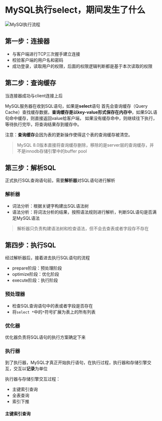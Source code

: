 # MySQL执行select，期间发生了什么

![MySQl执行流程](https://cdn.xiaolincoding.com/gh/xiaolincoder/mysql/sql%E6%89%A7%E8%A1%8C%E8%BF%87%E7%A8%8B/mysql%E6%9F%A5%E8%AF%A2%E6%B5%81%E7%A8%8B.png)

## 第一步：连接器

+ 与客户端进行TCP三次握手建立连接
+ 校验客户端的用户名和密码
+ 成功登录，读取用户的权限，后面的权限逻辑判断都是基于本次读取的权限

## 第二步：查询缓存

当连接器成功与client连接上后

MySQL服务器在收到SQL语句，如果是**select**语句
首先会查询缓存（Query Cache）查找缓存数据，**查询缓存是以key-value形式保存在内存中**，如果SQL语句命中缓存，则直接返回value给客户端，
如果没有缓存命中，则继续往下执行，等待执行完毕，将查询结果存到缓存中。

注意：**查询缓存**会因为表的更新操作使得这个表的查询缓存被清空。

> MySQL 8.0版本直接将查询缓存删除，移除的是server层的查询缓存，并不是innodb存储引擎中的buffer pool

## 第三步：解析SQL

正式执行SQL查询语句前，需要**解析器**对SQL语句进行解析

### 解析器

+ 词法分析：根据关键字构建出SQL语法树
+ 语法分析：将词法分析的结果，按照语法规则进行解析，判断SQL语句是否满足MySQL语法

> 解析器只负责构建语法树和检查语法，但不会去查表或者字段存不存在

## 第四步：执行SQL

经过解析器后，接着进去执行SQL语句的流程

+ prepare阶段：预处理阶段
+ optimize阶段：优化阶段
+ execute阶段：执行阶段

### 预处理器

+ 检查SQL查询语句中的表或者字段是否存在
+ 将`select *`中的`*`符号扩展为表上的所有列表

### 优化器

优化器负责将SQL语句的执行方案确定下来

### 执行器

到了执行器，MySQL才真正开始执行语句，在执行过程，执行器和存储引擎交互，交互以**记录**为单位

执行器与存储引擎交互过程：
+ 主键索引查询
+ 全表查询
+ 索引下推

#### 主键索引查询

